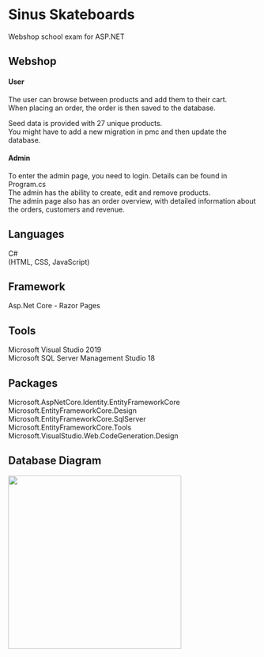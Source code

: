# Sinus Skateboards
Webshop school exam for ASP.NET
## Webshop
#### User
The user can browse between products and add them to their cart.<br/>
When placing an order, the order is then saved to the database.

Seed data is provided with 27 unique products.<br/>
You might have to add a new migration in pmc and then update the database.


#### Admin
To enter the admin page, you need to login. Details can be found in Program.cs<br/>
The admin has the ability to create, edit and remove products.<br/>
The admin page also has an order overview, with detailed information about the orders, customers and revenue.


## Languages
C#<br/>
(HTML, CSS, JavaScript)

## Framework
Asp.Net Core - Razor Pages

## Tools
Microsoft Visual Studio 2019<br/>
Microsoft SQL Server Management Studio 18

## Packages
Microsoft.AspNetCore.Identity.EntityFrameworkCore<br/>
Microsoft.EntityFrameworkCore.Design<br/>
Microsoft.EntityFrameworkCore.SqlServer<br/>
Microsoft.EntityFrameworkCore.Tools<br/>
Microsoft.VisualStudio.Web.CodeGeneration.Design<br/>

## Database Diagram

<img src="https://user-images.githubusercontent.com/74004258/136403435-59a79e60-c2aa-49bd-a1e9-b373fd152a78.png" height="350">


